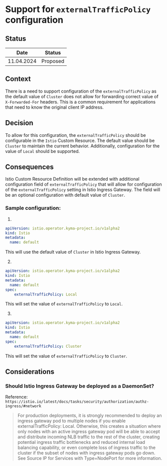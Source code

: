 # Support for `externalTrafficPolicy` configuration

## Status

| Date       | Status   |
|------------|----------|
| 11.04.2024 | Proposed |

## Context
There is a need to support configuration of the `externalTrafficPolicy` as the default value of `Cluster` does not allow for forwarding correct value of `X-Forwarded-For` headers. This is a common requirement for applications that need to know the original client IP address.

## Decision
To allow for this configuration, the `externalTrafficPolicy` should be configurable in the `Istio` Custom Resource. The default value should be `Cluster` to maintain the current behavior. Additionally, configuration for the value of `Local` should be supported.

## Consequences
Istio Custom Resource Definition will be extended with additional configuration field of `externalTrafficPolicy` that will allow for configuration of the `externalTrafficPolicy` setting in Istio Ingress Gateway. The field will be an optional configuration with default value of `Cluster`.

### Sample configuration:

1.
```yaml
apiVersion: istio.operator.kyma-project.io/v1alpha2
kind: Istio
metadata:
  name: default
```
This will use the default value of `Cluster` in Istio Ingress Gateway.

2.
```yaml
apiVersion: istio.operator.kyma-project.io/v1alpha2
kind: Istio
metadata:
  name: default
spec:
    externalTrafficPolicy: Local
```
This will set the value of `externalTrafficPolicy` to `Local`.

3.
```yaml
apiVersion: istio.operator.kyma-project.io/v1alpha2
kind: Istio
metadata:
  name: default
spec:
    externalTrafficPolicy: Cluster
```
This will set the value of `externalTrafficPolicy` to `Cluster`.

## Considerations

### Should Istio Ingress Gateway be deployed as a DaemonSet?

Reference: `https://istio.io/latest/docs/tasks/security/authorization/authz-ingress/#network`
> For production deployments, it is strongly recommended to deploy an ingress gateway pod to multiple nodes if you enable externalTrafficPolicy: Local. Otherwise, this creates a situation where only nodes with an active ingress gateway pod will be able to accept and distribute incoming NLB traffic to the rest of the cluster, creating potential ingress traffic bottlenecks and reduced internal load balancing capability, or even complete loss of ingress traffic to the cluster if the subset of nodes with ingress gateway pods go down. See Source IP for Services with Type=NodePort for more information.
